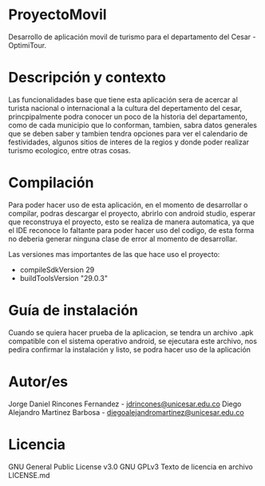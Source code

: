 # ProyectoMovil
Desarrollo de aplicación movil de turismo para el departamento del Cesar - OptimiTour.
# Descripción y contexto

Las funcionalidades base que tiene esta aplicación sera de acercar al turista nacional o internacional a la cultura del depertamento del cesar, princpipalmente podra conocer un poco de la historia del departamento, como de cada municipio que lo conforman, tambien, sabra datos generales que se deben saber y tambien tendra opciones para ver el calendario de festividades, algunos sitios de interes de la regios y donde poder realizar turismo ecologico, entre otras cosas.

# Compilación

Para poder hacer uso de esta aplicación, en el momento de desarrollar o compilar, podras descargar el proyecto, abrirlo con android studio, esperar que reconstruya el proyecto, esto se realiza de manera automatica, ya que el IDE reconoce lo faltante para poder hacer uso del codigo, de esta forma no deberia generar ninguna clase de error al momento de desarrollar.

Las versiones mas importantes de las que hace uso el proyecto:

- compileSdkVersion 29
- buildToolsVersion "29.0.3"

# Guía de instalación
Cuando se quiera hacer prueba de la aplicacion, se tendra un archivo .apk compatible con el sistema operativo android, se ejecutara este archivo, nos pedira confirmar la instalación y listo, se podra hacer uso de la aplicación

# Autor/es

Jorge Daniel Rincones Fernandez - jdrincones@unicesar.edu.co
Diego Alejandro Martinez Barbosa - diegoalejandromartinez@unicesar.edu.co

# Licencia

GNU General Public License v3.0
GNU GPLv3
Texto de licencia en archivo LICENSE.md
